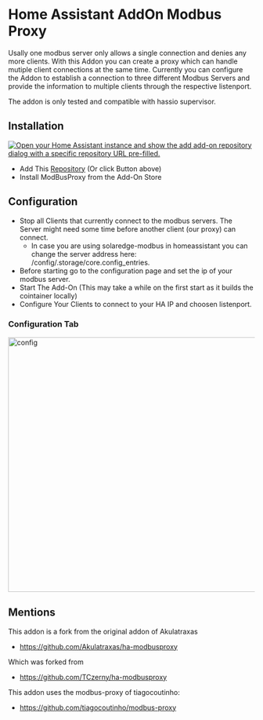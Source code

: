 # Home Assistant AddOn Modbus Proxy
 
Usally one modbus server only allows a single connection and denies any more clients. 
With this Addon you can create a proxy which can handle mutiple client connections at the same time. 
Currently you can configure the Addon to establish a connection to three different Modbus Servers and provide the information to multiple clients through the respective listenport.

The addon is only tested and compatible with hassio supervisor. 

## Installation
[![Open your Home Assistant instance and show the add add-on repository dialog with a specific repository URL pre-filled.](https://my.home-assistant.io/badges/supervisor_add_addon_repository.svg)](https://my.home-assistant.io/redirect/supervisor_add_addon_repository/?repository_url=https%3A%2F%2Fgithub.com%2FTCzerny%2Fha-modbusproxy)
- Add This [Repository](https://my.home-assistant.io/redirect/supervisor_add_addon_repository/?repository_url=https%3A%2F%2Fgithub.com%2Fuk05de%2Fha-modbusproxy) (Or click Button above)
- Install ModBusProxy from the Add-On Store

## Configuration
- Stop all Clients that currently connect to the modbus servers. The Server might need some time before another client (our proxy) can connect.
  - In case you are using solaredge-modbus in homeassistant you can change the server address here: /config/.storage/core.config_entries. 
- Before starting go to the configuration page and set the ip of your modbus server. 
- Start The Add-On (This may take a while on the first start as it builds the cointainer locally)
- Configure Your Clients to connect to your HA IP and choosen listenport.

### Configuration Tab
<img width="519" alt="config" src="https://github.com/uk05de/ha-modbusproxy/assets/13466867/83fcd817-ba37-4196-8cb2-9bf1fe131833">

## Mentions
This addon is a fork from the original addon of Akulatraxas
- https://github.com/Akulatraxas/ha-modbusproxy

Which was forked from
- https://github.com/TCzerny/ha-modbusproxy

This addon uses the modbus-proxy of tiagocoutinho:
- https://github.com/tiagocoutinho/modbus-proxy
